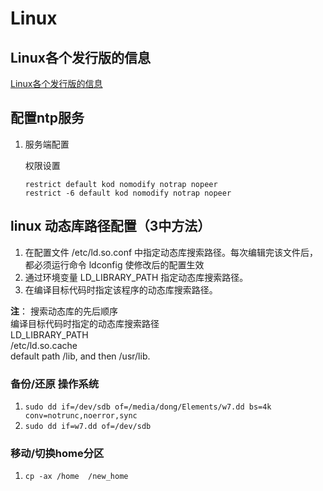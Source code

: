 # Linux

## Linux各个发行版的信息

[Linux各个发行版的信息](https://distrowatch.com/)

## 配置ntp服务

1. 服务端配置

   权限设置

   ```text
   restrict default kod nomodify notrap nopeer
   restrict -6 default kod nomodify notrap nopeer
   ```

## linux 动态库路径配置（3中方法）

1. 在配置文件 /etc/ld.so.conf 中指定动态库搜索路径。每次编辑完该文件后，都必须运行命令 ldconfig 使修改后的配置生效
2. 通过环境变量 LD\_LIBRARY\_PATH 指定动态库搜索路径。
3. 在编译目标代码时指定该程序的动态库搜索路径。

**注**： 搜索动态库的先后顺序  
编译目标代码时指定的动态库搜索路径  
LD\_LIBRARY\_PATH  
/etc/ld.so.cache  
default path /lib, and then /usr/lib.

### 备份/还原 操作系统

1. `sudo dd if=/dev/sdb of=/media/dong/Elements/w7.dd bs=4k conv=notrunc,noerror,sync`
2. `sudo dd if=w7.dd of=/dev/sdb`

### 移动/切换home分区

1. `cp -ax /home  /new_home`

